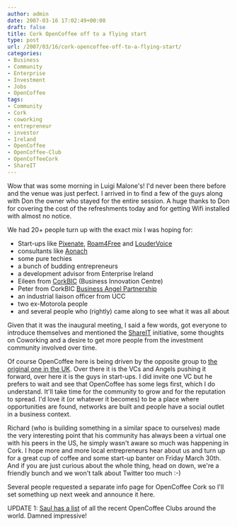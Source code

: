 ```yaml
---
author: admin
date: 2007-03-16 17:02:49+00:00
draft: false
title: Cork OpenCoffee off to a flying start
type: post
url: /2007/03/16/cork-opencoffee-off-to-a-flying-start/
categories:
- Business
- Community
- Enterprise
- Investment
- Jobs
- OpenCoffee
tags:
- Community
- Cork
- coworking
- entrepreneur
- investor
- Ireland
- OpenCoffee
- OpenCoffee-Club
- OpenCoffeeCork
- ShareIT
---
```


Wow that was some morning in Luigi Malone's! I'd never been there before and the venue was just perfect. I arrived in to find a few of the guys along with Don the owner who stayed for the entire session. A huge thanks to Don for covering the cost of the refreshments today and for getting Wifi installed with almost no notice.

We had 20+ people turn up with the exact mix I was hoping for:



* Start-ups like [Pixenate](http://www.pixenate.com/), [Roam4Free](http://www.roam4free.ie/) and [LouderVoice](http://www.loudervoice.com/)
* consultants like [Aonach](http://aonach.com/)
* some pure techies
* a bunch of budding entrepreneurs
* a development advisor from Enterprise Ireland
* Eileen from [CorkBIC](http://www.corkbic.com/html/default.htm) (Business Innovation Centre)
* Peter from CorkBIC [Business Angel Partnership](https://www.businessangels.ie/)
* an industrial liaison officer from UCC
* two ex-Motorola people
* and several people who (rightly) came along to see what it was all about


Given that it was the inaugural meeting, I said a few words, got everyone to introduce themselves and mentioned the [ShareIT](http://businessadvisory.ie/2007/03/15/press-release-shareit-initiative-launched/) initiative, some thoughts on Coworking and a desire to get more people from the investment community involved over time.

Of course OpenCoffee here is being driven by the opposite group to [the original one in the UK](http://localglobe.blogspot.com/2007/03/second-opencoffee-club-keeps-buzzing.html). Over there it is the VCs and Angels pushing it forward, over here it is the guys in start-ups. I did invite one VC but he prefers to wait and see that OpenCoffee has some legs first, which I do understand. It'll take time for the community to grow and for the reputation to spread. I'd love it (or whatever it becomes) to be a place where opportunities are found, networks are built and people have a social outlet in a business context.

Richard (who is building something in a similar space to ourselves) made the very interesting point that his community has always been a virtual one with his peers in the US, he simply wasn't aware so much was happening in Cork. I hope more and more local entrepreneurs hear about us and turn up for a great cup of coffee and some start-up banter on Friday March 30th. And if you are just curious about the whole thing, head on down, we're a friendly bunch and we won't talk about Twitter too much :-)

Several people requested a separate info page for OpenCoffee Cork so I'll set something up next week and announce it here.

UPDATE 1: [Saul has a list](http://localglobe.blogspot.com/2007/03/opencoffee-keeps-growing.html) of all the recent OpenCoffee Clubs around the world. Damned impressive!
